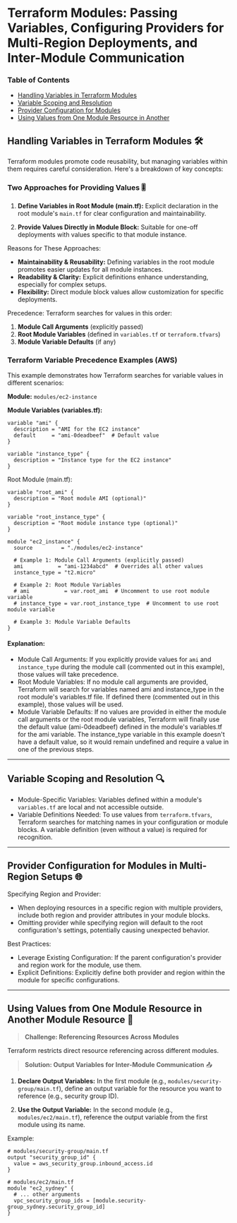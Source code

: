 # Terraform Modules: Passing Variables, Configuring Providers for Multi-Region Deployments, and Inter-Module Communication

### Table of Contents

- [Handling Variables in Terraform Modules](#handling-variables-in-terraform-modules- )
- [Variable Scoping and Resolution](#variable-scoping-and-resolution- )
- [Provider Configuration for Modules](#provider-configuration-for-modules- )
- [Using Values from One Module Resource in Another](#using-values-from-one-module-resource-in-another- )

## Handling Variables in Terraform Modules 🛠️

Terraform modules promote code reusability, but managing variables within them requires careful consideration. Here's a breakdown of key concepts:

### Two Approaches for Providing Values 🎚️

1. **Define Variables in Root Module (main.tf):** 
   Explicit declaration in the root module's `main.tf` for clear configuration and maintainability.

2. **Provide Values Directly in Module Block:**
   Suitable for one-off deployments with values specific to that module instance.

Reasons for These Approaches:
- **Maintainability & Reusability:** Defining variables in the root module promotes easier updates for all module instances.
- **Readability & Clarity:** Explicit definitions enhance understanding, especially for complex setups.
- **Flexibility:** Direct module block values allow customization for specific deployments.

Precedence: Terraform searches for values in this order:
1. **Module Call Arguments** (explicitly passed)
2. **Root Module Variables** (defined in `variables.tf` or `terraform.tfvars`)
3. **Module Variable Defaults** (if any)

### Terraform Variable Precedence Examples (AWS)

This example demonstrates how Terraform searches for variable values in different scenarios:

**Module:** `modules/ec2-instance`

**Module Variables (variables.tf):**

```hcl
variable "ami" {
  description = "AMI for the EC2 instance"
  default     = "ami-0deadbeef"  # Default value
}

variable "instance_type" {
  description = "Instance type for the EC2 instance"
}
```
Root Module (main.tf):

```hcl
variable "root_ami" {
  description = "Root module AMI (optional)"
}

variable "root_instance_type" {
  description = "Root module instance type (optional)"
}

module "ec2_instance" {
  source         = "./modules/ec2-instance"

  # Example 1: Module Call Arguments (explicitly passed)
  ami           = "ami-1234abcd"  # Overrides all other values
  instance_type = "t2.micro"

  # Example 2: Root Module Variables
  # ami           = var.root_ami  # Uncomment to use root module variable
  # instance_type = var.root_instance_type  # Uncomment to use root module variable

  # Example 3: Module Variable Defaults
}
```
#### Explanation:

-  Module Call Arguments: If you explicitly provide values for `ami` and `instance_type` during the module call (commented out in this example), those values will take precedence.
-  Root Module Variables: If no module call arguments are provided, Terraform will search for variables named ami and instance_type in the root module's variables.tf file. If defined there (commented out in this example), those values will be used.
-  Module Variable Defaults: If no values are provided in either the module call arguments or the root module variables, Terraform will finally use the default value (ami-0deadbeef) defined in the module's variables.tf for the ami variable. The instance_type variable in this example doesn't have a default value, so it would remain undefined and require a value in one of the previous steps.

---

## Variable Scoping and Resolution 🔍

-  Module-Specific Variables: Variables defined within a module's `variables.tf` are local and not accessible outside.
-  Variable Definitions Needed: To use values from `terraform.tfvars`, Terraform searches for matching names in your configuration or module blocks. A variable definition (even without a value) is required for recognition.

---

## Provider Configuration for Modules in Multi-Region Setups 🌐

Specifying Region and Provider:
- When deploying resources in a specific region with multiple providers, include both region and provider attributes in your module blocks.
- Omitting provider while specifying region will default to the root configuration's settings, potentially causing unexpected behavior.

Best Practices:
- Leverage Existing Configuration: If the parent configuration's provider and region work for the module, use them.
- Explicit Definitions: Explicitly define both provider and region within the module for specific configurations.

---

## Using Values from One Module Resource in Another Module Resource 🔄

>**Challenge: Referencing Resources Across Modules**

Terraform restricts direct resource referencing across different modules.

>**Solution: Output Variables for Inter-Module Communication** 📤

1. **Declare Output Variables:**
   In the first module (e.g., `modules/security-group/main.tf`), define an output variable for the resource you want to reference (e.g., security group ID).

2. **Use the Output Variable:**
   In the second module (e.g., `modules/ec2/main.tf`), reference the output variable from the first module using its name.

Example:

```hcl
# modules/security-group/main.tf
output "security_group_id" {
  value = aws_security_group.inbound_access.id
}

# modules/ec2/main.tf
module "ec2_sydney" {
  # ... other arguments
  vpc_security_group_ids = [module.security-group_sydney.security_group_id]
}
```
